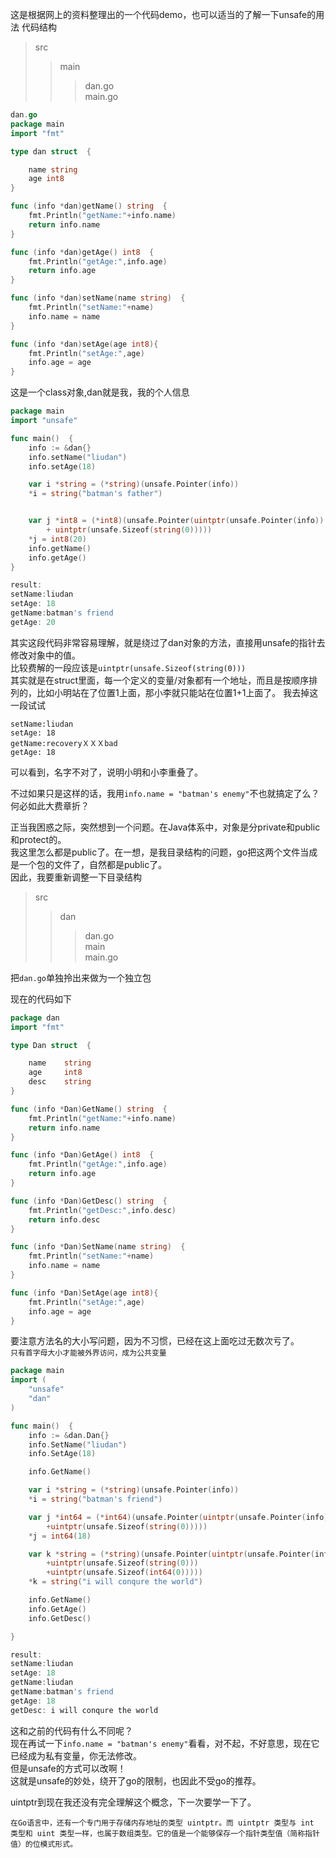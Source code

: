 这是根据网上的资料整理出的一个代码demo，也可以适当的了解一下unsafe的用法
代码结构
>src  
>>main  
>>>dan.go  
>>>main.go  

```go
dan.go
package main
import "fmt"

type dan struct  {

	name string
	age int8
}

func (info *dan)getName() string  {
	fmt.Println("getName:"+info.name)
	return info.name
}

func (info *dan)getAge() int8  {
	fmt.Println("getAge:",info.age)
	return info.age
}

func (info *dan)setName(name string)  {
	fmt.Println("setName:"+name)
	info.name = name
}

func (info *dan)setAge(age int8){
	fmt.Println("setAge:",age)
	info.age = age
}
```
这是一个class对象,dan就是我，我的个人信息

```go
package main
import "unsafe"

func main()  {
	info := &dan{}
	info.setName("liudan")
	info.setAge(18)

	var i *string = (*string)(unsafe.Pointer(info))
	*i = string("batman's father")


	var j *int8 = (*int8)(unsafe.Pointer(uintptr(unsafe.Pointer(info)) 
		+ uintptr(unsafe.Sizeof(string(0)))))
	*j = int8(20)
	info.getName()
	info.getAge()
}

result:
setName:liudan
setAge: 18
getName:batman's friend
getAge: 20
```
其实这段代码非常容易理解，就是绕过了dan对象的方法，直接用unsafe的指针去修改对象中的值。  
比较费解的一段应该是`uintptr(unsafe.Sizeof(string(0)))`  
其实就是在struct里面，每一个定义的变量/对象都有一个地址，而且是按顺序排列的，比如小明站在了位置1上面，那小李就只能站在位置1+1上面了。 
我去掉这一段试试  
```
setName:liudan
setAge: 18
getName:recoveryＸＸＸbad
getAge: 18
```
可以看到，名字不对了，说明小明和小李重叠了。  

不过如果只是这样的话，我用`info.name = "batman's enemy"`不也就搞定了么？何必如此大费章折？  

正当我困惑之际，突然想到一个问题。在Java体系中，对象是分private和public和protect的。  
我这里怎么都是public了。在一想，是我目录结构的问题，go把这两个文件当成是一个包的文件了，自然都是public了。  
因此，我要重新调整一下目录结构  
>src  
>>dan  
>>>dan.go  
>>main  
>>>main.go  

把`dan.go`单独拎出来做为一个独立包

现在的代码如下
```go
package dan
import "fmt"

type Dan struct  {

	name 	string
	age 	int8
	desc 	string
}

func (info *Dan)GetName() string  {
	fmt.Println("getName:"+info.name)
	return info.name
}

func (info *Dan)GetAge() int8  {
	fmt.Println("getAge:",info.age)
	return info.age
}

func (info *Dan)GetDesc() string  {
	fmt.Println("getDesc:",info.desc)
	return info.desc
}

func (info *Dan)SetName(name string)  {
	fmt.Println("setName:"+name)
	info.name = name
}

func (info *Dan)SetAge(age int8){
	fmt.Println("setAge:",age)
	info.age = age
}
```
要注意方法名的大小写问题，因为不习惯，已经在这上面吃过无数次亏了。  
`只有首字母大小才能被外界访问，成为公共变量`  

```go
package main
import (
	"unsafe"
	"dan"
)

func main()  {
	info := &dan.Dan{}
	info.SetName("liudan")
	info.SetAge(18)

	info.GetName()

	var i *string = (*string)(unsafe.Pointer(info))
	*i = string("batman's friend")

	var j *int64 = (*int64)(unsafe.Pointer(uintptr(unsafe.Pointer(info))
		+uintptr(unsafe.Sizeof(string(0)))))
	*j = int64(18)

	var k *string = (*string)(unsafe.Pointer(uintptr(unsafe.Pointer(info))
		+uintptr(unsafe.Sizeof(string(0)))
		+uintptr(unsafe.Sizeof(int64(0)))))
	*k = string("i will conqure the world")

	info.GetName()
	info.GetAge()
	info.GetDesc()

}

result:
setName:liudan
setAge: 18
getName:liudan
getName:batman's friend
getAge: 18
getDesc: i will conqure the world
```

这和之前的代码有什么不同呢？  
现在再试一下`info.name = "batman's enemy"`看看，对不起，不好意思，现在它已经成为私有变量，你无法修改。  
但是unsafe的方式可以改啊！  
这就是unsafe的妙处，绕开了go的限制，也因此不受go的推荐。  

uintptr到现在我还没有完全理解这个概念，下一次要学一下了。  

```
在Go语言中，还有一个专门用于存储内存地址的类型 uintptr。而 uintptr 类型与 int 类型和 uint 类型一样，也属于数组类型。它的值是一个能够保存一个指针类型值（简称指针值）的位模式形式。
```


